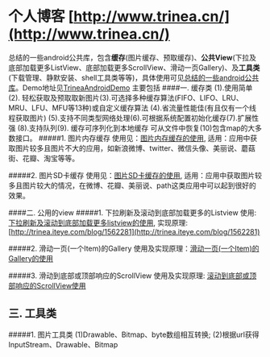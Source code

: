 个人博客  [http://www.trinea.cn/](http://www.trinea.cn/)
=============
总结的一些android公共库，包含**缓存**(图片缓存、预取缓存)、**公共View**(下拉及底部加载更多ListView、底部加载更多ScrollView、滑动一页Gallery)、及**工具类**(下载管理、静默安装、shell工具类等等)，具体使用可见[总结的一些android公共库](http://trinea.iteye.com/blog/1564055)。Demo地址见[TrineaAndroidDemo](https://code.google.com/p/trinea-android-demo/)
主要包括
####一. 缓存类
(1).使用简单 (2). 轻松获取及预取取新图片(3).可选择多种缓存算法(FIFO、LIFO、LRU、MRU、LFU、MFU等13种)或自定义缓存算法 (4).省流量性能佳(有且仅有一个线程获取图片) (5).支持不同类型网络处理(6).可根据系统配置初始化缓存(7).扩展性强 (8).支持队列(9). 缓存可序列化到本地缓存 可从文件中恢复(10)包含map的大多数接口。
#####1. 图片内存缓存
使用见：[图片内存缓存的使用](http://www.trinea.cn/?p=704), 适用：应用中获取图片较多且图片不大的应用，如新浪微博、twitter、微信头像、美丽说、蘑菇街、花瓣、淘宝等等。

#####2. 图片SD卡缓存
使用见：[图片SD卡缓存的使用](http://trinea.iteye.com/blog/1595423), 适用：应用中获取图片较多且图片较大的情况，在微博、花瓣、美丽说、path这类应用中可以起到很好的效果。

####二. 公用的view
#####1. 下拉刷新及滚动到底部加载更多的Listview
使用: [下拉刷新及滚动到底部加载更多listview的使用](http://www.trinea.cn/android/滚动到底部加载更多及下拉刷新listview的使用), 实现原理: [http://trinea.iteye.com/blog/1562281](http://trinea.iteye.com/blog/1562281)

#####2. 滑动一页(一个Item)的Gallery
使用及实现原理：[滑动一页(一个Item)的Gallery的使用](http://www.trinea.cn/android/gallery%E6%BB%91%E5%8A%A8%E4%B8%80%E9%A1%B5%E4%B8%80%E4%B8%AAitem%E6%95%88%E6%9E%9C/)

#####3. 滑动到底部或顶部响应的ScrollView
使用及实现原理: [滚动到底部或顶部响应的ScrollView使用](http://www.trinea.cn/android/%E6%BB%9A%E5%8A%A8%E5%88%B0%E5%BA%95%E9%83%A8%E6%88%96%E9%A1%B6%E9%83%A8%E5%93%8D%E5%BA%94%E7%9A%84scrollview%E4%BD%BF%E7%94%A8/)


三. 工具类
-------------
#####1. 图片工具类
(1)Drawable、Bitmap、byte数组相互转换; (2)根据url获得InputStream、Drawable、Bitmap
